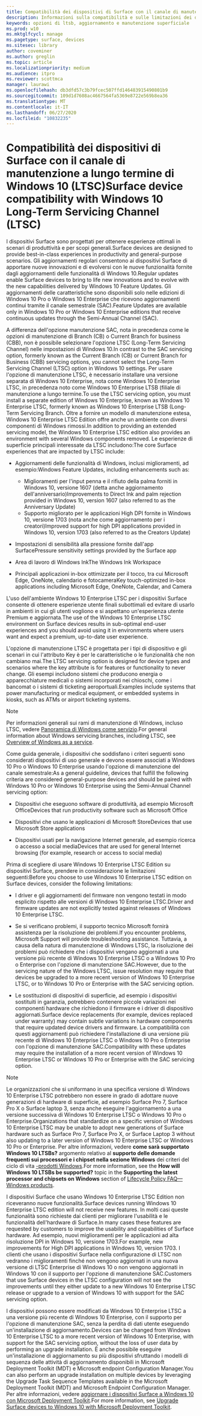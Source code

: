 ```yaml
---
title: Compatibilità dei dispositivi di Surface con il canale di manutenzione a lungo termine di Windows 10 (Surface)
description: Informazioni sulla compatibilità e sulle limitazioni dei dispositivi Surface con Windows 10 Enterprise LTSB Edition.
keywords: opzioni di ltsb, aggiornamento e manutenzione superficiale
ms.prod: w10
ms.mktglfcycl: manage
ms.pagetype: surface, devices
ms.sitesec: library
author: coveminer
ms.author: greglin
ms.topic: article
ms.localizationpriority: medium
ms.audience: itpro
ms.reviewer: scottmca
manager: laurawi
ms.openlocfilehash: db3dfd57c3b79fcec507ffd146483915490801b9
ms.sourcegitcommit: 109d1d7608ac4667564fa5369e8722e569b8ea36
ms.translationtype: MT
ms.contentlocale: it-IT
ms.lasthandoff: 06/27/2020
ms.locfileid: "10832235"
---
```

# <span data-ttu-id="268ff-104">Compatibilità dei dispositivi di Surface con il canale di manutenzione a lungo termine di Windows 10 (LTSC)</span><span class="sxs-lookup"><span data-stu-id="268ff-104">Surface device compatibility with Windows 10 Long-Term Servicing Channel (LTSC)</span></span>

<span data-ttu-id="268ff-105">I dispositivi Surface sono progettati per ottenere esperienze ottimali in scenari di produttività e per scopi generali.</span><span class="sxs-lookup"><span data-stu-id="268ff-105">Surface devices are designed to provide best-in-class experiences in productivity and general-purpose scenarios.</span></span> <span data-ttu-id="268ff-106">Gli aggiornamenti regolari consentono ai dispositivi Surface di apportare nuove innovazioni e di evolversi con le nuove funzionalità fornite dagli aggiornamenti delle funzionalità di Windows 10.</span><span class="sxs-lookup"><span data-stu-id="268ff-106">Regular updates enable Surface devices to bring to life new innovations and to evolve with the new capabilities delivered by Windows 10 Feature Updates.</span></span> <span data-ttu-id="268ff-107">Gli aggiornamenti delle caratteristiche sono disponibili solo nelle edizioni di Windows 10 Pro o Windows 10 Enterprise che ricevono aggiornamenti continui tramite il canale semestrale (SAC).</span><span class="sxs-lookup"><span data-stu-id="268ff-107">Feature Updates are available only in Windows 10 Pro or Windows 10 Enterprise editions that receive continuous updates through the Semi-Annual Channel (SAC).</span></span>

<span data-ttu-id="268ff-108">A differenza dell'opzione manutenzione SAC, nota in precedenza come le opzioni di manutenzione di Branch (CB) o Current Branch for business (CBB), non è possibile selezionare l'opzione LTSC (Long-Term Servicing Channel) nelle impostazioni di Windows 10.</span><span class="sxs-lookup"><span data-stu-id="268ff-108">In contrast to the SAC servicing option, formerly known as the Current Branch (CB) or Current Branch for Business (CBB) servicing options, you cannot select the Long-Term Servicing Channel (LTSC) option in Windows 10 settings.</span></span> <span data-ttu-id="268ff-109">Per usare l'opzione di manutenzione LTSC, è necessario installare una versione separata di Windows 10 Enterprise, nota come Windows 10 Enterprise LTSC, in precedenza noto come Windows 10 Enterprise LTSB (filiale di manutenzione a lungo termine.</span><span class="sxs-lookup"><span data-stu-id="268ff-109">To use the LTSC servicing option, you must install a separate edition of Windows 10 Enterprise, known as Windows 10 Enterprise LTSC, formerly known as Windows 10 Enterprise LTSB (Long-Term Servicing Branch.</span></span> <span data-ttu-id="268ff-110">Oltre a fornire un modello di manutenzione estesa, Windows 10 Enterprise LTSC Edition offre anche un ambiente con diversi componenti di Windows rimossi.</span><span class="sxs-lookup"><span data-stu-id="268ff-110">In addition to providing an extended servicing model, the Windows 10 Enterprise LTSC edition also provides an environment with several Windows components removed.</span></span> <span data-ttu-id="268ff-111">Le esperienze di superficie principali interessate da LTSC includono:</span><span class="sxs-lookup"><span data-stu-id="268ff-111">The core Surface experiences that are impacted by LTSC include:</span></span>

* <span data-ttu-id="268ff-112">Aggiornamenti delle funzionalità di Windows, inclusi miglioramenti, ad esempio:</span><span class="sxs-lookup"><span data-stu-id="268ff-112">Windows Feature Updates, including enhancements such as:</span></span>

  *  <span data-ttu-id="268ff-113">Miglioramenti per l'input penna e il rifiuto della palma forniti in Windows 10, versione 1607 (detta anche aggiornamento dell'anniversario)</span><span class="sxs-lookup"><span data-stu-id="268ff-113">Improvements to Direct Ink and palm rejection provided in Windows 10, version 1607 (also referred to as the Anniversary Update)</span></span>
  *  <span data-ttu-id="268ff-114">Supporto migliorato per le applicazioni High DPI fornite in Windows 10, versione 1703 (nota anche come aggiornamento per i creatori)</span><span class="sxs-lookup"><span data-stu-id="268ff-114">Improved support for high DPI applications provided in Windows 10, version 1703 (also referred to as the Creators Update)</span></span>

* <span data-ttu-id="268ff-115">Impostazioni di sensibilità alla pressione fornite dall'app Surface</span><span class="sxs-lookup"><span data-stu-id="268ff-115">Pressure sensitivity settings provided by the Surface app</span></span>

* <span data-ttu-id="268ff-116">Area di lavoro di Windows Ink</span><span class="sxs-lookup"><span data-stu-id="268ff-116">The Windows Ink Workspace</span></span>

* <span data-ttu-id="268ff-117">Principali applicazioni in-box ottimizzate per il tocco, tra cui Microsoft Edge, OneNote, calendario e fotocamera</span><span class="sxs-lookup"><span data-stu-id="268ff-117">Key touch-optimized in-box applications including Microsoft Edge, OneNote, Calendar, and Camera</span></span>

<span data-ttu-id="268ff-118">L'uso dell'ambiente Windows 10 Enterprise LTSC per i dispositivi Surface consente di ottenere esperienze utente finali subottimali ed evitare di usarlo in ambienti in cui gli utenti vogliono e si aspettano un'esperienza utente Premium e aggiornata.</span><span class="sxs-lookup"><span data-stu-id="268ff-118">The use of the Windows 10 Enterprise LTSC environment on Surface devices results in sub-optimal end-user experiences and you should avoid using it in environments where users want and expect a premium, up-to-date user experience.</span></span>

<span data-ttu-id="268ff-119">L'opzione di manutenzione LTSC è progettata per i tipi di dispositivo e gli scenari in cui l'attributo Key è per le caratteristiche o le funzionalità che non cambiano mai.</span><span class="sxs-lookup"><span data-stu-id="268ff-119">The LTSC servicing option is designed for device types and scenarios where the key attribute is for features or functionality to never change.</span></span> <span data-ttu-id="268ff-120">Gli esempi includono sistemi che producono energia o apparecchiature medicali o sistemi incorporati nei chioschi, come i bancomat o i sistemi di ticketing aeroportuali.</span><span class="sxs-lookup"><span data-stu-id="268ff-120">Examples include systems that power manufacturing or medical equipment, or embedded systems in kiosks, such as ATMs or airport ticketing systems.</span></span>

>[!NOTE]
><span data-ttu-id="268ff-121">Per informazioni generali sui rami di manutenzione di Windows, incluso LTSC, vedere [Panoramica di Windows come servizio](https://technet.microsoft.com/itpro/windows/update/waas-overview#long-term-servicing-branch).</span><span class="sxs-lookup"><span data-stu-id="268ff-121">For general information about Windows servicing branches, including LTSC, see [Overview of Windows as a service](https://technet.microsoft.com/itpro/windows/update/waas-overview#long-term-servicing-branch).</span></span>

<span data-ttu-id="268ff-122">Come guida generale, i dispositivi che soddisfano i criteri seguenti sono considerati dispositivi di uso generale e devono essere associati a Windows 10 Pro o Windows 10 Enterprise usando l'opzione di manutenzione del canale semestrale:</span><span class="sxs-lookup"><span data-stu-id="268ff-122">As a general guideline, devices that fulfill the following criteria are considered general-purpose devices and should be paired with Windows 10 Pro or Windows 10 Enterprise using the Semi-Annual Channel servicing option:</span></span>

* <span data-ttu-id="268ff-123">Dispositivi che eseguono software di produttività, ad esempio Microsoft Office</span><span class="sxs-lookup"><span data-stu-id="268ff-123">Devices that run productivity software such as Microsoft Office</span></span>

* <span data-ttu-id="268ff-124">Dispositivi che usano le applicazioni di Microsoft Store</span><span class="sxs-lookup"><span data-stu-id="268ff-124">Devices that use Microsoft Store applications</span></span>

* <span data-ttu-id="268ff-125">Dispositivi usati per la navigazione Internet generale, ad esempio ricerca o accesso a social media</span><span class="sxs-lookup"><span data-stu-id="268ff-125">Devices that are used for general Internet browsing (for example, research or access to social media)</span></span>

<span data-ttu-id="268ff-126">Prima di scegliere di usare Windows 10 Enterprise LTSC Edition su dispositivi Surface, prendere in considerazione le limitazioni seguenti:</span><span class="sxs-lookup"><span data-stu-id="268ff-126">Before you choose to use Windows 10 Enterprise LTSC edition on Surface devices, consider the following limitations:</span></span>

* <span data-ttu-id="268ff-127">I driver e gli aggiornamenti del firmware non vengono testati in modo esplicito rispetto alle versioni di Windows 10 Enterprise LTSC.</span><span class="sxs-lookup"><span data-stu-id="268ff-127">Driver and firmware updates are not explicitly tested against releases of Windows 10 Enterprise LTSC.</span></span>

* <span data-ttu-id="268ff-128">Se si verificano problemi, il supporto tecnico Microsoft fornirà assistenza per la risoluzione dei problemi.</span><span class="sxs-lookup"><span data-stu-id="268ff-128">If you encounter problems, Microsoft Support will provide troubleshooting assistance.</span></span> <span data-ttu-id="268ff-129">Tuttavia, a causa della natura di manutenzione di Windows LTSC, la risoluzione dei problemi può richiedere che i dispositivi vengano aggiornati a una versione più recente di Windows 10 Enterprise LTSC o a Windows 10 Pro o Enterprise con l'opzione di manutenzione SAC.</span><span class="sxs-lookup"><span data-stu-id="268ff-129">However, due to the servicing nature of the Windows LTSC, issue resolution may require that devices be upgraded to a more recent version of Windows 10 Enterprise LTSC, or to Windows 10 Pro or Enterprise with the SAC servicing option.</span></span>

* <span data-ttu-id="268ff-130">Le sostituzioni di dispositivi di superficie, ad esempio i dispositivi sostituiti in garanzia, potrebbero contenere piccole variazioni nei componenti hardware che richiedono il firmware e i driver di dispositivo aggiornati.</span><span class="sxs-lookup"><span data-stu-id="268ff-130">Surface device replacements (for example, devices replaced under warranty) may contain subtle variations in hardware components that require updated device drivers and firmware.</span></span> <span data-ttu-id="268ff-131">La compatibilità con questi aggiornamenti può richiedere l'installazione di una versione più recente di Windows 10 Enterprise LTSC o Windows 10 Pro o Enterprise con l'opzione di manutenzione SAC.</span><span class="sxs-lookup"><span data-stu-id="268ff-131">Compatibility with these updates may require the installation of a more recent version of Windows 10 Enterprise LTSC or Windows 10 Pro or Enterprise with the SAC servicing option.</span></span>

>[!NOTE]
><span data-ttu-id="268ff-132">Le organizzazioni che si uniformano in una specifica versione di Windows 10 Enterprise LTSC potrebbero non essere in grado di adottare nuove generazioni di hardware di superficie, ad esempio Surface Pro 7, Surface Pro X o Surface laptop 3, senza anche eseguire l'aggiornamento a una versione successiva di Windows 10 Enterprise LTSC o Windows 10 Pro o Enterprise.</span><span class="sxs-lookup"><span data-stu-id="268ff-132">Organizations that standardize on a specific version of Windows 10 Enterprise LTSC may be unable to adopt new generations of Surface hardware such as Surface Pro 7, Surface Pro X, or Surface Laptop 3 without also updating to a later version of Windows 10 Enterprise LTSC or Windows 10 Pro or Enterprise.</span></span> <span data-ttu-id="268ff-133">Per altre informazioni, vedere **come sarà supportato Windows 10 LTSBs?** argomento relativo al **supporto delle domande frequenti sui processori e i chipset nella sezione Windows** dei criteri del ciclo di vita [-prodotti Windows](https://support.microsoft.com/help/18581/lifecycle-policy-faq-windows-products#b4).</span><span class="sxs-lookup"><span data-stu-id="268ff-133">For more information, see the **How will Windows 10 LTSBs be supported?** topic in the **Supporting the latest processor and chipsets on Windows** section of [Lifecycle Policy FAQ—Windows products](https://support.microsoft.com/help/18581/lifecycle-policy-faq-windows-products#b4).</span></span>

<span data-ttu-id="268ff-134">I dispositivi Surface che usano Windows 10 Enterprise LTSC Edition non riceveranno nuove funzionalità.</span><span class="sxs-lookup"><span data-stu-id="268ff-134">Surface devices running Windows 10 Enterprise LTSC edition will not receive new features.</span></span> <span data-ttu-id="268ff-135">In molti casi queste funzionalità sono richieste dai clienti per migliorare l'usabilità e le funzionalità dell'hardware di Surface.</span><span class="sxs-lookup"><span data-stu-id="268ff-135">In many cases these features are requested by customers to improve the usability and capabilities of Surface hardware.</span></span> <span data-ttu-id="268ff-136">Ad esempio, nuovi miglioramenti per le applicazioni ad alta risoluzione DPI in Windows 10, versione 1703.</span><span class="sxs-lookup"><span data-stu-id="268ff-136">For example, new improvements for High DPI applications in Windows 10, version 1703.</span></span> <span data-ttu-id="268ff-137">I clienti che usano i dispositivi Surface nella configurazione di LTSC non vedranno i miglioramenti finché non vengono aggiornati in una nuova versione di LTSC Enterprise di Windows 10 o non vengono aggiornati in Windows 10 con il supporto per l'opzione di manutenzione SAC.</span><span class="sxs-lookup"><span data-stu-id="268ff-137">Customers that use Surface devices in the LTSC configuration will not see the improvements until they either update to a new Windows 10 Enterprise LTSC release or upgrade to a version of Windows 10 with support for the SAC servicing option.</span></span>

<span data-ttu-id="268ff-138">I dispositivi possono essere modificati da Windows 10 Enterprise LTSC a una versione più recente di Windows 10 Enterprise, con il supporto per l'opzione di manutenzione SAC, senza la perdita di dati utente eseguendo un'installazione di aggiornamento.</span><span class="sxs-lookup"><span data-stu-id="268ff-138">Devices can be changed from Windows 10 Enterprise LTSC to a more recent version of Windows 10 Enterprise, with support for the SAC servicing option, without the loss of user data by performing an upgrade installation.</span></span> <span data-ttu-id="268ff-139">È anche possibile eseguire un'installazione di aggiornamento su più dispositivi sfruttando i modelli di sequenza delle attività di aggiornamento disponibili in Microsoft Deployment Toolkit (MDT) e Microsoft endpoint Configuration Manager.</span><span class="sxs-lookup"><span data-stu-id="268ff-139">You can also perform an upgrade installation on multiple devices by leveraging the Upgrade Task Sequence Templates available in the Microsoft Deployment Toolkit (MDT) and Microsoft Endpoint Configuration Manager.</span></span> <span data-ttu-id="268ff-140">Per altre informazioni, vedere [aggiornare i dispositivi Surface a Windows 10 con Microsoft Deployment Toolkit](https://technet.microsoft.com/itpro/surface/upgrade-surface-devices-to-windows-10-with-mdt).</span><span class="sxs-lookup"><span data-stu-id="268ff-140">For more information, see [Upgrade Surface devices to Windows 10 with Microsoft Deployment Toolkit](https://technet.microsoft.com/itpro/surface/upgrade-surface-devices-to-windows-10-with-mdt).</span></span>
